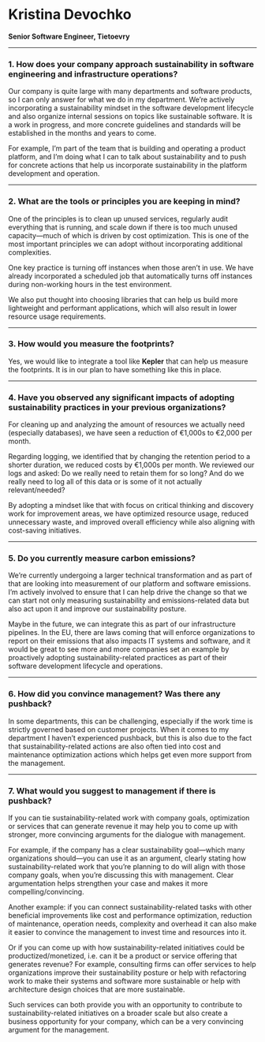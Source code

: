 # Kristina Devochko  
**Senior Software Engineer, Tietoevry**

---

### 1. How does your company approach sustainability in software engineering and infrastructure operations?

Our company is quite large with many departments and software products, so I can only answer for what we do in my department. We’re actively incorporating a sustainability mindset in the software development lifecycle and also organize internal sessions on topics like sustainable software. It is a work in progress, and more concrete guidelines and standards will be established in the months and years to come.

For example, I’m part of the team that is building and operating a product platform, and I’m doing what I can to talk about sustainability and to push for concrete actions that help us incorporate sustainability in the platform development and operation.

---

### 2. What are the tools or principles you are keeping in mind?

One of the principles is to clean up unused services, regularly audit everything that is running, and scale down if there is too much unused capacity—much of which is driven by cost optimization. This is one of the most important principles we can adopt without incorporating additional complexities.

One key practice is turning off instances when those aren’t in use. We have already incorporated a scheduled job that automatically turns off instances during non-working hours in the test environment.

We also put thought into choosing libraries that can help us build more lightweight and performant applications, which will also result in lower resource usage requirements.

---

### 3. How would you measure the footprints?

Yes, we would like to integrate a tool like **Kepler** that can help us measure the footprints. It is in our plan to have something like this in place.

---

### 4. Have you observed any significant impacts of adopting sustainability practices in your previous organizations?

For cleaning up and analyzing the amount of resources we actually need (especially databases), we have seen a reduction of €1,000s to €2,000 per month.

Regarding logging, we identified that by changing the retention period to a shorter duration, we reduced costs by €1,000s per month. We reviewed our logs and asked: Do we really need to retain them for so long? And do we really need to log all of this data or is some of it not actually relevant/needed?

By adopting a mindset like that with focus on critical thinking and discovery work for improvement areas, we have optimized resource usage, reduced unnecessary waste, and improved overall efficiency while also aligning with cost-saving initiatives.

---

### 5. Do you currently measure carbon emissions?

We’re currently undergoing a larger technical transformation and as part of that are looking into measurement of our platform and software emissions. I’m actively involved to ensure that I can help drive the change so that we can start not only measuring sustainability and emissions-related data but also act upon it and improve our sustainability posture.

Maybe in the future, we can integrate this as part of our infrastructure pipelines. In the EU, there are laws coming that will enforce organizations to report on their emissions that also impacts IT systems and software, and it would be great to see more and more companies set an example by proactively adopting sustainability-related practices as part of their software development lifecycle and operations.

---

### 6. How did you convince management? Was there any pushback?

In some departments, this can be challenging, especially if the work time is strictly governed based on customer projects. When it comes to my department I haven’t experienced pushback, but this is also due to the fact that sustainability-related actions are also often tied into cost and maintenance optimization actions which helps get even more support from the management.

---

### 7. What would you suggest to management if there is pushback?

If you can tie sustainability-related work with company goals, optimization or services that can generate revenue it may help you to come up with stronger, more convincing arguments for the dialogue with management.

For example, if the company has a clear sustainability goal—which many organizations should—you can use it as an argument, clearly stating how sustainability-related work that you’re planning to do will align with those company goals, when you’re discussing this with management. Clear argumentation helps strengthen your case and makes it more compelling/convincing.

Another example: if you can connect sustainability-related tasks with other beneficial improvements like cost and performance optimization, reduction of maintenance, operation needs, complexity and overhead it can also make it easier to convince the management to invest time and resources into it.

Or if you can come up with how sustainability-related initiatives could be productized/monetized, i.e. can it be a product or service offering that generates revenue? For example, consulting firms can offer services to help organizations improve their sustainability posture or help with refactoring work to make their systems and software more sustainable or help with architecture design choices that are more sustainable.

Such services can both provide you with an opportunity to contribute to sustainability-related initiatives on a broader scale but also create a business opportunity for your company, which can be a very convincing argument for the management.
